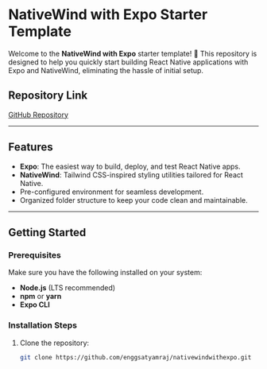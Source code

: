 # NativeWind with Expo Starter Template

Welcome to the **NativeWind with Expo** starter template! 🚀 This repository is designed to help you quickly start building React Native applications with Expo and NativeWind, eliminating the hassle of initial setup.

## Repository Link  
[GitHub Repository](https://github.com/enggsatyamraj/nativewindwithexpo.git)

---

## Features  
- **Expo**: The easiest way to build, deploy, and test React Native apps.  
- **NativeWind**: Tailwind CSS-inspired styling utilities tailored for React Native.  
- Pre-configured environment for seamless development.  
- Organized folder structure to keep your code clean and maintainable.  

---

## Getting Started  

### Prerequisites  
Make sure you have the following installed on your system:  
- **Node.js** (LTS recommended)  
- **npm** or **yarn**  
- **Expo CLI**  

### Installation Steps  
1. Clone the repository:  
   ```bash
   git clone https://github.com/enggsatyamraj/nativewindwithexpo.git
